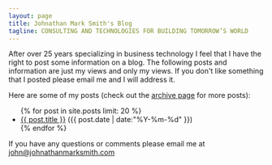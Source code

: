 ```yaml
---
layout: page
title: Johnathan Mark Smith's Blog
tagline: CONSULTING AND TECHNOLOGIES FOR BUILDING TOMORROW’S WORLD
---
```


After over 25 years specializing in business technology I feel that I have the right to post some information on a blog. The following posts and information are just my views and only my views. If you don't like something that I posted please email me and I will address it.


Here are some of my posts (check out the <a href="archive.html">archive page</a> for more posts):


<ul class="posts">
{% for post in site.posts limit: 20 %}
  <div class="post_info">
    <li>
         <a href="{{ post.url }}">{{ post.title }}</a> 
         <span>({{ post.date | date:"%Y-%m-%d" }})</span>
    </li>
    </div>
  {% endfor %}
</ul>


If you have any questions or comments please email me at <a href="mailto:john@johnathanmarksmith.com">john@johnathanmarksmith.com</a>

<script>
  (function(i,s,o,g,r,a,m){i['GoogleAnalyticsObject']=r;i[r]=i[r]||function(){
  (i[r].q=i[r].q||[]).push(arguments)},i[r].l=1*new Date();a=s.createElement(o),
  m=s.getElementsByTagName(o)[0];a.async=1;a.src=g;m.parentNode.insertBefore(a,m)
  })(window,document,'script','//www.google-analytics.com/analytics.js','ga');

  ga('create', 'UA-40973546-1', 'johnathanmarksmith.com');
  ga('send', 'pageview');

</script>







